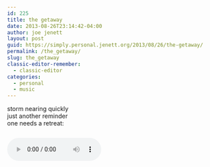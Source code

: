 ```yaml
---
id: 225
title: the getaway
date: 2013-08-26T23:14:42-04:00
author: joe jenett
layout: post
guid: https://simply.personal.jenett.org/2013/08/26/the-getaway/
permalink: /the_getaway/
slug: the_getaway
classic-editor-remember:
  - classic-editor
categories:
  - personal
  - music
---
```

<p>storm nearing quickly<br>just another reminder<br>one needs a retreat:
</p>
<p>
<audio controls="controls" style="width:220px;margin:12px 0;">
<source src="../media/retreat.ogg" type="audio/ogg">
<source src="../media/retreat.mp3" type="audio/mpeg">
Your browser does not support the audio element.
</audio>
</p>